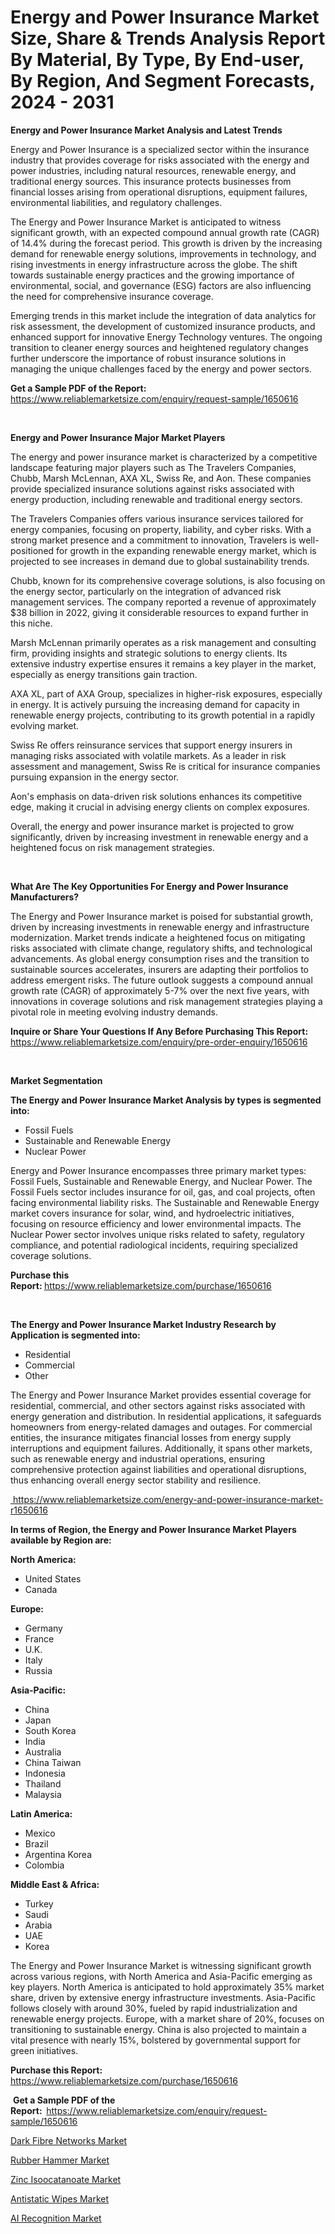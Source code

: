 <p><h1>Energy and Power Insurance Market Size, Share & Trends Analysis Report By Material, By Type, By End-user, By Region, And Segment Forecasts, 2024 - 2031</h1></p><p><strong>Energy and Power Insurance Market Analysis and Latest Trends</strong></p>
<p><p>Energy and Power Insurance is a specialized sector within the insurance industry that provides coverage for risks associated with the energy and power industries, including natural resources, renewable energy, and traditional energy sources. This insurance protects businesses from financial losses arising from operational disruptions, equipment failures, environmental liabilities, and regulatory challenges.</p><p>The Energy and Power Insurance Market is anticipated to witness significant growth, with an expected compound annual growth rate (CAGR) of 14.4% during the forecast period. This growth is driven by the increasing demand for renewable energy solutions, improvements in technology, and rising investments in energy infrastructure across the globe. The shift towards sustainable energy practices and the growing importance of environmental, social, and governance (ESG) factors are also influencing the need for comprehensive insurance coverage.</p><p>Emerging trends in this market include the integration of data analytics for risk assessment, the development of customized insurance products, and enhanced support for innovative Energy Technology ventures. The ongoing transition to cleaner energy sources and heightened regulatory changes further underscore the importance of robust insurance solutions in managing the unique challenges faced by the energy and power sectors.</p></p>
<p><strong>Get a Sample PDF of the Report:&nbsp;</strong> <a href="https://www.reliablemarketsize.com/enquiry/request-sample/1650616?utm_campaign=1133&utm_medium=2&utm_source=Github&utm_content=ia&utm_term=26092024&utm_id=energy-and-power-insurance">https://www.reliablemarketsize.com/enquiry/request-sample/1650616</a></p>
<p>&nbsp;</p>
<p><strong>Energy and Power Insurance Major Market Players</strong></p>
<p><p>The energy and power insurance market is characterized by a competitive landscape featuring major players such as The Travelers Companies, Chubb, Marsh McLennan, AXA XL, Swiss Re, and Aon. These companies provide specialized insurance solutions against risks associated with energy production, including renewable and traditional energy sectors.</p><p>The Travelers Companies offers various insurance services tailored for energy companies, focusing on property, liability, and cyber risks. With a strong market presence and a commitment to innovation, Travelers is well-positioned for growth in the expanding renewable energy market, which is projected to see increases in demand due to global sustainability trends.</p><p>Chubb, known for its comprehensive coverage solutions, is also focusing on the energy sector, particularly on the integration of advanced risk management services. The company reported a revenue of approximately $38 billion in 2022, giving it considerable resources to expand further in this niche.</p><p>Marsh McLennan primarily operates as a risk management and consulting firm, providing insights and strategic solutions to energy clients. Its extensive industry expertise ensures it remains a key player in the market, especially as energy transitions gain traction.</p><p>AXA XL, part of AXA Group, specializes in higher-risk exposures, especially in energy. It is actively pursuing the increasing demand for capacity in renewable energy projects, contributing to its growth potential in a rapidly evolving market.</p><p>Swiss Re offers reinsurance services that support energy insurers in managing risks associated with volatile markets. As a leader in risk assessment and management, Swiss Re is critical for insurance companies pursuing expansion in the energy sector.</p><p>Aon's emphasis on data-driven risk solutions enhances its competitive edge, making it crucial in advising energy clients on complex exposures.</p><p>Overall, the energy and power insurance market is projected to grow significantly, driven by increasing investment in renewable energy and a heightened focus on risk management strategies.</p></p>
<p>&nbsp;</p>
<p><strong>What Are The Key Opportunities For Energy and Power Insurance Manufacturers?</strong></p>
<p><p>The Energy and Power Insurance market is poised for substantial growth, driven by increasing investments in renewable energy and infrastructure modernization. Market trends indicate a heightened focus on mitigating risks associated with climate change, regulatory shifts, and technological advancements. As global energy consumption rises and the transition to sustainable sources accelerates, insurers are adapting their portfolios to address emergent risks. The future outlook suggests a compound annual growth rate (CAGR) of approximately 5-7% over the next five years, with innovations in coverage solutions and risk management strategies playing a pivotal role in meeting evolving industry demands.</p></p>
<p><strong>Inquire or Share Your Questions If Any Before Purchasing This Report:</strong> <a href="https://www.reliablemarketsize.com/enquiry/pre-order-enquiry/1650616?utm_campaign=1133&utm_medium=2&utm_source=Github&utm_content=ia&utm_term=26092024&utm_id=energy-and-power-insurance">https://www.reliablemarketsize.com/enquiry/pre-order-enquiry/1650616</a></p>
<p>&nbsp;</p>
<p><strong>Market Segmentation</strong></p>
<p><strong>The Energy and Power Insurance Market Analysis by types is segmented into:</strong></p>
<p><ul><li>Fossil Fuels</li><li>Sustainable and Renewable Energy</li><li>Nuclear Power</li></ul></p>
<p><p>Energy and Power Insurance encompasses three primary market types: Fossil Fuels, Sustainable and Renewable Energy, and Nuclear Power. The Fossil Fuels sector includes insurance for oil, gas, and coal projects, often facing environmental liability risks. The Sustainable and Renewable Energy market covers insurance for solar, wind, and hydroelectric initiatives, focusing on resource efficiency and lower environmental impacts. The Nuclear Power sector involves unique risks related to safety, regulatory compliance, and potential radiological incidents, requiring specialized coverage solutions.</p></p>
<p><strong>Purchase this Report:&nbsp;</strong><a href="https://www.reliablemarketsize.com/purchase/1650616?utm_campaign=1133&utm_medium=2&utm_source=Github&utm_content=ia&utm_term=26092024&utm_id=energy-and-power-insurance">https://www.reliablemarketsize.com/purchase/1650616</a></p>
<p>&nbsp;</p>
<p><strong>The Energy and Power Insurance Market Industry Research by Application is segmented into:</strong></p>
<p><ul><li>Residential</li><li>Commercial</li><li>Other</li></ul></p>
<p><p>The Energy and Power Insurance Market provides essential coverage for residential, commercial, and other sectors against risks associated with energy generation and distribution. In residential applications, it safeguards homeowners from energy-related damages and outages. For commercial entities, the insurance mitigates financial losses from energy supply interruptions and equipment failures. Additionally, it spans other markets, such as renewable energy and industrial operations, ensuring comprehensive protection against liabilities and operational disruptions, thus enhancing overall energy sector stability and resilience.</p></p>
<p><a href="https://www.reliablemarketsize.com/energy-and-power-insurance-market-r1650616?utm_campaign=1133&utm_medium=2&utm_source=Github&utm_content=ia&utm_term=26092024&utm_id=energy-and-power-insurance">&nbsp;https://www.reliablemarketsize.com/energy-and-power-insurance-market-r1650616</a></p>
<p><strong>In terms of Region, the Energy and Power Insurance Market Players available by Region are:</strong></p>
<p>
    <p> <strong> North America: </strong>
        <ul>
            <li>United States</li>
            <li>Canada</li>
        </ul>
        </p> 
    <p> <strong> Europe: </strong>
        <ul>
            <li>Germany</li>
            <li>France</li>
            <li>U.K.</li>
            <li>Italy</li>
            <li>Russia</li>
        </ul>
        </p> 
    <p> <strong> Asia-Pacific: </strong>
        <ul>
            <li>China</li>
            <li>Japan</li>
            <li>South Korea</li>
            <li>India</li>
            <li>Australia</li>
            <li>China Taiwan</li>
            <li>Indonesia</li>
            <li>Thailand</li>
            <li>Malaysia</li>
        </ul>
        </p> 
    <p> <strong> Latin America: </strong>
        <ul>
            <li>Mexico</li>
            <li>Brazil</li>
            <li>Argentina Korea</li>
            <li>Colombia</li>
        </ul>
        </p> 
    <p> <strong> Middle East & Africa: </strong>
        <ul>
            <li>Turkey</li>
            <li>Saudi</li>
            <li>Arabia</li>
            <li>UAE</li>
            <li>Korea</li>
        </ul>
    </p>
    </p>
<p><p>The Energy and Power Insurance Market is witnessing significant growth across various regions, with North America and Asia-Pacific emerging as key players. North America is anticipated to hold approximately 35% market share, driven by extensive energy infrastructure investments. Asia-Pacific follows closely with around 30%, fueled by rapid industrialization and renewable energy projects. Europe, with a market share of 20%, focuses on transitioning to sustainable energy. China is also projected to maintain a vital presence with nearly 15%, bolstered by governmental support for green initiatives.</p></p>
<p><strong>Purchase this Report: </strong><a href="https://www.reliablemarketsize.com/purchase/1650616?utm_campaign=1133&utm_medium=2&utm_source=Github&utm_content=ia&utm_term=26092024&utm_id=energy-and-power-insurance">https://www.reliablemarketsize.com/purchase/1650616</a></p>
<p>&nbsp;<strong>Get a Sample PDF of the Report:&nbsp;&nbsp;</strong><a href="https://www.reliablemarketsize.com/enquiry/request-sample/1650616?utm_campaign=1133&utm_medium=2&utm_source=Github&utm_content=ia&utm_term=26092024&utm_id=energy-and-power-insurance">https://www.reliablemarketsize.com/enquiry/request-sample/1650616</a></p>
<p><strong></strong></p>
<p><p><a href="https://www.linkedin.com/pulse/dark-fibre-networks-market-size-share-competitive-landscape-nqtjf?trackingId=Npm3sDM8QYWTZg33nc1s3w%3D%3D&utm_campaign=1133&utm_medium=2&utm_source=Github&utm_content=ia&utm_term=26092024&utm_id=energy-and-power-insurance">Dark Fibre Networks Market</a></p><p><a href="https://issuu.com/reportprime-2/docs/rubber-hammer-market-size-2030.pptx_c4fce8d4f13bac?utm_campaign=1133&utm_medium=2&utm_source=Github&utm_content=ia&utm_term=26092024&utm_id=energy-and-power-insurance">Rubber Hammer Market</a></p><p><a href="https://github.com/WillieWoodard/Market-Research-Report-List-6/blob/main/zinc-isoocatanoate-market.md?utm_campaign=1133&utm_medium=2&utm_source=Github&utm_content=ia&utm_term=26092024&utm_id=energy-and-power-insurance">Zinc Isoocatanoate Market</a></p><p><a href="https://issuu.com/reportprime-2/docs/antistatic-wipes-market-size-2030.p_d78b7abafa27cc?utm_campaign=1133&utm_medium=2&utm_source=Github&utm_content=ia&utm_term=26092024&utm_id=energy-and-power-insurance">Antistatic Wipes Market</a></p><p><a href="https://www.linkedin.com/pulse/ai-recognition-market-size-segmentation-trends-growth-analysis-nnb0f?trackingId=EG32sUcLShuZB85omns%2BIw%3D%3D&utm_campaign=1133&utm_medium=2&utm_source=Github&utm_content=ia&utm_term=26092024&utm_id=energy-and-power-insurance">AI Recognition Market</a></p></p>